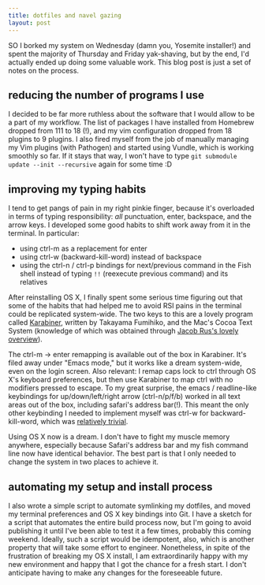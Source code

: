 ```yaml
---
title: dotfiles and navel gazing
layout: post
---
```

SO I borked my system on Wednesday (damn you, Yosemite installer!) and spent the majority of Thursday and Friday yak-shaving, but by the end, I'd actually ended up doing some valuable work. This blog post is just a set of notes on the process.

## reducing the number of programs I use

I decided to be far more ruthless about the software that I would allow to be a part of my workflow. The list of packages I have installed from Homebrew dropped from 111 to 18 (!), and my vim configuration dropped from 18 plugins to 9 plugins. I also fired myself from the job of manually managing my Vim plugins (with Pathogen) and started using Vundle, which is working smoothly so far. If it stays that way, I won't have to type `git submodule update --init --recursive` again for some time :D
 
## improving my typing habits 

I tend to get pangs of pain in my right pinkie finger, because it's overloaded in terms of typing responsibility: *all* punctuation, enter, backspace, and the arrow keys. I developed some good habits to shift work away from it in the terminal. In particular:

- using ctrl-m as a replacement for enter 
- using ctrl-w (backward-kill-word) instead of backspace
- using the ctrl-n / ctrl-p bindings for next/previous command in the Fish shell instead of typing `!!` (reexecute previous command) and its relatives

After reinstalling OS X, I finally spent some serious time figuring out that some of the habits that had helped me to avoid RSI pains in the terminal could be replicated system-wide. The two keys to this are a lovely program called [Karabiner](https://pqrs.org/osx/karabiner/), written by Takayama Fumihiko, and the Mac's Cocoa Text System (knowledge of which was obtained through [Jacob Rus's lovely overview](https://www.hcs.harvard.edu/~jrus/site/cocoa-text.html)).

The ctrl-m -> enter remapping is available out of the box in Karabiner. It's
filed away under "Emacs mode," but it works like a dream system-wide, even on
the login screen. Also relevant: I remap caps lock to ctrl through OS X's
keyboard preferences, but then use Karabiner to map ctrl with no modifiers
pressed to escape. To my great surprise, the emacs / readline-like keybindings
for up/down/left/right arrow (ctrl-n/p/f/b) worked in all text areas out of the
box, including safari's address bar(!). This meant the only other
keybinding I needed to implement myself was ctrl-w for backward-kill-word,
which was [relatively
trivial](https://github.com/stijlist/dotfiles/blob/master/DefaultKeyBinding.dict).

Using OS X now is a dream. I don't have to fight my muscle memory anywhere,
especially because Safari's address bar and my fish command line now have
identical behavior. The best part is that I only needed to change the system in
two places to achieve it.

## automating my setup and install process

I also wrote a simple script to automate symlinking my dotfiles, and moved my terminal preferences and OS X key bindings into Git. I have a sketch for a script that automates the entire build process now, but I'm going to avoid publishing it
until I've been able to test it a few times, probably this coming weekend. Ideally, such a script would be idempotent, also, which is another property that will take some effort to engineer. Nonetheless, in spite of the frustration of breaking my OS X install, I am extraordinarily happy with my new environment and happy that I got the chance for a fresh start. I don't anticipate having to make any changes for the foreseeable future. 
